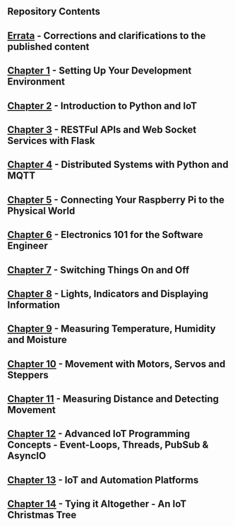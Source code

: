 
## Repository Contents

## [Errata](errata) - Corrections and clarifications to the published content

## [Chapter 1](modul01) - Setting Up Your Development Environment

## [Chapter 2](modul02) - Introduction to Python and IoT

## [Chapter 3](modul03) - RESTFul APIs and Web Socket Services with Flask

## [Chapter 4](modul04) - Distributed Systems with Python and MQTT

## [Chapter 5](modul05) - Connecting Your Raspberry Pi to the Physical World

## [Chapter 6](modul06) - Electronics 101 for the Software Engineer

## [Chapter 7](chapter07) - Switching Things On and Off

## [Chapter 8](chapter08) - Lights, Indicators and Displaying Information

## [Chapter 9](chapter09) - Measuring Temperature, Humidity and Moisture

## [Chapter 10](chapter10) - Movement with Motors, Servos and Steppers

## [Chapter 11](chapter11) - Measuring Distance and Detecting Movement

## [Chapter 12](chapter12) - Advanced IoT Programming Concepts - Event-Loops, Threads, PubSub &amp; AsyncIO

## [Chapter 13](chapter13) - IoT and Automation Platforms

## [Chapter 14](chapter14) - Tying it Altogether - An IoT Christmas Tree

